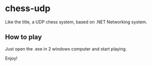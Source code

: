 # chess-udp #

Like the title, a UDP chess system, based on .NET Networking system.

## How to play ##
Just open the .exe in 2 windows computer and start playing.

Enjoy!
